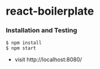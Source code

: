 # react-boilerplate

### Installation and Testing

```
$ npm install
$ npm start
```

- visit http://localhost:8080/

